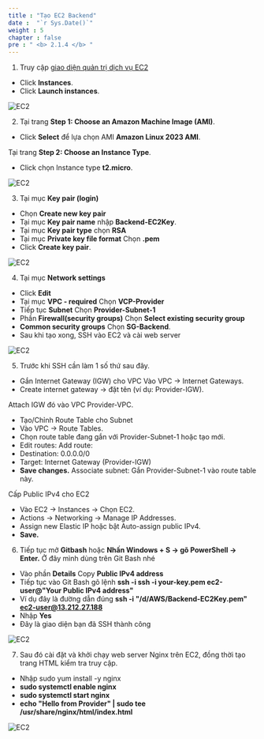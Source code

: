 ```yaml
---
title : "Tạo EC2 Backend"
date :  "`r Sys.Date()`" 
weight : 5
chapter : false
pre : " <b> 2.1.4 </b> "
---
```


1. Truy cập [giao diện quản trị dịch vụ EC2](https://console.aws.amazon.com/ec2/v2/home)
  + Click **Instances**.
  + Click **Launch instances**.
  
![EC2](/images/2.prerequisite/8-ec2-1.png)

2. Tại trang **Step 1: Choose an Amazon Machine Image (AMI)**.
  + Click **Select** để lựa chọn AMI **Amazon Linux 2023 AMI**.
  
   Tại trang **Step 2: Choose an Instance Type**.
 + Click chọn Instance type **t2.micro**.
 
![EC2](/images/2.prerequisite/9-ec2-2.png)

3. Tại mục **Key pair (login)**
  + Chọn **Create new key pair**
  + Tại mục **Key pair name** nhập **Backend-EC2Key**.
  + Tại mục **Key pair type** chọn **RSA**
  + Tại mục **Private key file format** Chọn **.pem**
  + Click **Create key pair**.

![EC2](/images/2.prerequisite/10-keypema1.png)

4. Tại mục **Network settings** 
  + Click **Edit** 
  + Tại mục **VPC - required** Chọn **VCP-Provider**
  + Tiếp tục **Subnet** Chọn **Provider-Subnet-1**
  + Phần **Firewall(security groups)** Chọn **Select existing security group**
  + **Common security groups** Chọn **SG-Backend**.
  + Sau khi tạo xong, SSH vào EC2 và cài web server

![EC2](/images/2.prerequisite/11-ec2-3.png)

5. Trước khi SSH cần làm 1 số thứ sau đây.
+ Gắn Internet Gateway (IGW) cho VPC
Vào VPC → Internet Gateways.
+ Create internet gateway → đặt tên (ví dụ: Provider-IGW).

Attach IGW đó vào VPC Provider-VPC.

+ Tạo/Chỉnh Route Table cho Subnet 
+ Vào VPC → Route Tables.
+ Chọn route table đang gắn với Provider-Subnet-1 hoặc tạo mới.
+ Edit routes:  Add route:
 + Destination: 0.0.0.0/0
 + Target: Internet Gateway (Provider-IGW)
+ **Save changes.**
Associate subnet: Gắn Provider-Subnet-1 vào route table này.

Cấp Public IPv4 cho EC2
+ Vào EC2 → Instances → Chọn EC2.
+ Actions → Networking → Manage IP Addresses.
+ Assign new Elastic IP hoặc bật Auto-assign public IPv4.
+ **Save.**
6. Tiếp tục mở **Gitbash** hoặc **Nhấn Windows + S → gõ PowerShell → Enter.** 
Ở đây mình dùng trên Git Bash nhé
  + Vào phần **Details** Copy **Public IPv4 address**
  + Tiếp tục vào Git Bash gõ lệnh **ssh -i ssh -i your-key.pem ec2-user@"Your Public IPv4 address"** 
  + Ví dụ đây là đường dẫn đúng **ssh -i "/d/AWS/Backend-EC2Key.pem" ec2-user@13.212.27.188**
  + Nhập **Yes**
  + Đây là giao diện bạn đã SSH thành công 

![EC2](/images/2.prerequisite/12-gitbash.png)

7. Sau đó cài đặt và khởi chạy web server Nginx trên EC2, đồng thời tạo trang HTML kiểm tra truy cập.
+ Nhập sudo yum install -y nginx
+ **sudo systemctl enable nginx**
+ **sudo systemctl start nginx**
+ **echo "Hello from Provider" | sudo tee /usr/share/nginx/html/index.html**


![EC2](/images/2.prerequisite/13-gitbash-nghinx.png)
